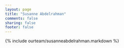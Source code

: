 ```yaml
---
layout: page
title: "Susanne Abdelrahman"
comments: false
sharing: false
footer: false
---
```

{% include ourteam/susanneabdelrahman.markdown %}
